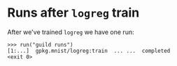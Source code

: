 # Runs after `logreg` train

After we've trained `logreg` we have one run:

    >>> run("guild runs")
    [1:...]  gpkg.mnist/logreg:train  ... ...  completed
    <exit 0>
